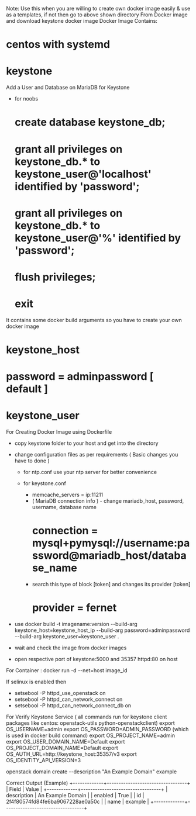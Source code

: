 Note: Use this when you are willing to create own docker image easily & use as a templates, 
      if not then go to above shown directory From Docker image and download keystone docker image
Docker Image Contains:
# centos with systemd
# keystone

Add a User and Database on MariaDB for Keystone
* for noobs
  # create database keystone_db;
  # grant all privileges on keystone_db.* to keystone_user@'localhost' identified by 'password'; 
  # grant all privileges on keystone_db.* to keystone_user@'%' identified by 'password';
  # flush privileges;
  # exit

It contains some docker build arguments so you have to create your own docker image 
# keystone_host
# password = adminpassword [ default ]
# keystone_user

For Creating Docker Image using Dockerfile
* copy keystone folder to your host and get into the directory
* change configuration files as per requirements  ( Basic changes you have to done )
  * for ntp.conf
    use your ntp server for better convenience
    
  * for keystone.conf 
    * memcache_servers = ip:11211
    * ( MariaDB connection info ) - change mariadb_host, password, username, database name
      # connection = mysql+pymysql://username:password@mariadb_host/database_name
    * search this type of block [token] and changes its provider 
      [token]
      # provider = fernet     
      
* use docker build -t imagename:version --build-arg keystone_host=keystone_host_ip --build-arg password=adminpassword \
     --build-arg keystone_user=keystone_user .
* wait and check the image from docker images
* open respective port of keystone:5000 and 35357 httpd:80 on host

For Container : docker run -d --net=host image_id

If selinux is enabled then
* setsebool -P httpd_use_openstack on 
* setsebool -P httpd_can_network_connect on 
* setsebool -P httpd_can_network_connect_db on 

For Verify Keystone Service ( all commands run for keystone client packages like centos: openstack-utils python-openstackclient)
export OS_USERNAME=admin
export OS_PASSWORD=ADMIN_PASSWORD (which is used in docker build command)
export OS_PROJECT_NAME=admin
export OS_USER_DOMAIN_NAME=Default
export OS_PROJECT_DOMAIN_NAME=Default
export OS_AUTH_URL=http://keystone_host:35357/v3
export OS_IDENTITY_API_VERSION=3

openstack domain create --description "An Example Domain" example

Correct Output (Example)
+-------------+----------------------------------+
| Field       | Value                            |
+-------------+----------------------------------+
| description | An Example Domain                |
| enabled     | True                             |
| id          | 2f4f80574fd84fe6ba9067228ae0a50c |
| name        | example                          |
+-------------+----------------------------------+

